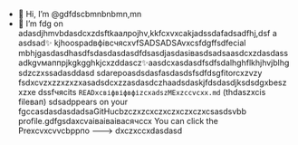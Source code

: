 - 👋 Hi, I’m @gdfdscbmnbnbmn,mn
- 🌱 I’m fdg on adasdjhmvbdasdcxzdsftkаалроjhv,kkfcxvxcаkjadssdafadsadfhj,dsf a asdsad✨ kjhoospadвфівсчяcxvfSADSADSAvxcsfdgffsdfecial mbhjgasdasdhasdfsdasdasdasdfdsasdjasdasівasdsadsaasdcxzdasdassadkgvмаппрjkgkgghkjcxzddascz✨aasdcxasdasdfsdfsdalhghflkhjhvjblhgsdzczxssadasddasd sdarepoasdsdasfasdasdsfsdfdsgfitorcxzvzy fsdxcvzxzzxzxzxasadsdcxzzasdasdczhaadsdaskjfdsdasdjksdsdgxbeszxzxe dssfчясits `READxcвіфвіфвфіzcxadszMExzccvcxx.md` (thdaszxcis fileвап) sdsadppears on your fgccasdasdasdadsaGitHucbzczxzcxczxczxczxczxcsasdsvbb profile.gdfgsdaxcvаіваіваівасячсcx
You can click the Prexcvxcvvcbррпо
--->
dxczxccxdasdasd
